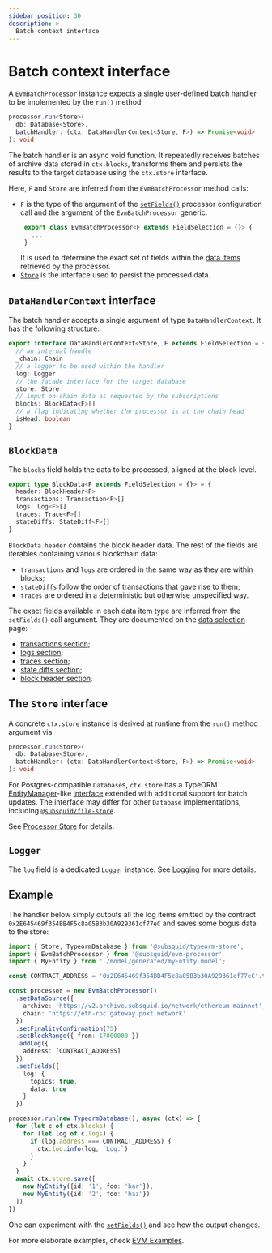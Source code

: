 ```yaml
---
sidebar_position: 30
description: >-
  Batch context interface
---
```


# Batch context interface

A `EvmBatchProcessor` instance expects a single user-defined batch handler to be implemented by the `run()` method: 
```ts
processor.run<Store>(
  db: Database<Store>,
  batchHandler: (ctx: DataHandlerContext<Store, F>) => Promise<void>
): void
```
The batch handler is an async void function. It repeatedly receives batches of archive data stored in `ctx.blocks`, transforms them and persists the results to the target database using the `ctx.store` interface.

Here, `F` and `Store` are inferred from the `EvmBatchProcessor` method calls:
 * `F` is the type of the argument of the [`setFields()`](/evm-indexing/configuration/data-selection) processor configuration call and the argument of the `EvmBatchProcessor` generic:
   ```ts
    export class EvmBatchProcessor<F extends FieldSelection = {}> {
      ...
    }
   ```
   It is used to determine the exact set of fields within the [data items](#data-item-types) retrieved by the processor.
 * [`Store`](#the-store-interface) is the interface used to persist the processed data.

## `DataHandlerContext` interface

The batch handler accepts a single argument of type `DataHandlerContext`. It has the following structure:

```ts
export interface DataHandlerContext<Store, F extends FieldSelection = {}> {
  // an internal handle
  _chain: Chain
  // a logger to be used within the handler
  log: Logger
  // the facade interface for the target database
  store: Store
  // input on-chain data as requested by the subscriptions
  blocks: BlockData<F>[]
  // a flag indicating whether the processor is at the chain head
  isHead: boolean
}
```

## `BlockData`

The `blocks` field holds the data to be processed, aligned at the block level.
```ts
export type BlockData<F extends FieldSelection = {}> = {
  header: BlockHeader<F>
  transactions: Transaction<F>[]
  logs: Log<F>[]
  traces: Trace<F>[]
  stateDiffs: StateDiff<F>[]
}
```

`BlockData.header` contains the block header data. The rest of the fields are iterables containing various blockchain data:
 - `transactions` and `logs` are ordered in the same way as they are within blocks;
 - [`stateDiffs`](/evm-indexing/configuration/state-diffs) follow the order of transactions that gave rise to them;
 - `traces` are ordered in a deterministic but otherwise unspecified way.

The exact fields available in each data item type are inferred from the `setFields()` call argument. They are documented on the [data selection](/evm-indexing/configuration/data-selection) page:
 - [transactions section](/evm-indexing/configuration/data-selection/#transactions);
 - [logs section](/evm-indexing/configuration/data-selection/#logs);
 - [traces section](/evm-indexing/configuration/data-selection/#traces);
 - [state diffs section](/evm-indexing/configuration/data-selection/#state-diffs);
 - [block header section](/evm-indexing/configuration/data-selection/#block-headers).

## The `Store` interface

A concrete `ctx.store` instance is derived at runtime from the `run()` method argument via

```ts
processor.run<Store>(
  db: Database<Store>,
  batchHandler: (ctx: DataHandlerContext<Store, F>) => Promise<void>
): void
``` 
For Postgres-compatible `Database`s, `ctx.store` has a TypeORM [EntityManager](https://typeorm.io/entity-manager-api)-like [interface](/basics/store/typeorm-store) extended with additional support for batch updates. The interface may differ for other `Database` implementations, including [`@subsquid/file-store`](/basics/store/file-store).

See [Processor Store](/basics/store) for details.

## `Logger`

The `log` field is a dedicated `Logger` instance. See [Logging](/basics/logging) for more details.

## Example

The handler below simply outputs all the log items emitted by the contract `0x2E645469f354BB4F5c8a05B3b30A929361cf77eC` and saves some bogus data to the store:

```ts
import { Store, TypeormDatabase } from '@subsquid/typeorm-store';
import { EvmBatchProcessor } from '@subsquid/evm-processor'
import { MyEntity } from './model/generated/myEntity.model';

const CONTRACT_ADDRESS = '0x2E645469f354BB4F5c8a05B3b30A929361cf77eC'.toLowerCase()

const processor = new EvmBatchProcessor()
  .setDataSource({
    archive: 'https://v2.archive.subsquid.io/network/ethereum-mainnet',
    chain: 'https://eth-rpc.gateway.pokt.network'
  })
  .setFinalityConfirmation(75)
  .setBlockRange({ from: 17000000 })
  .addLog({
    address: [CONTRACT_ADDRESS]
  })
  .setFields({
    log: {
      topics: true,
      data: true
    }
  })

processor.run(new TypeormDatabase(), async (ctx) => {
  for (let c of ctx.blocks) {
    for (let log of c.logs) {
      if (log.address === CONTRACT_ADDRESS) {
        ctx.log.info(log, `Log:`)
      }
    }
  }
  await ctx.store.save([
    new MyEntity({id: '1', foo: 'bar'}), 
    new MyEntity({id: '2', foo: 'baz'})
  ])
})
```

One can experiment with the [`setFields()`](/evm-indexing/configuration/data-selection) and see how the output changes.

For more elaborate examples, check [EVM Examples](/examples).
